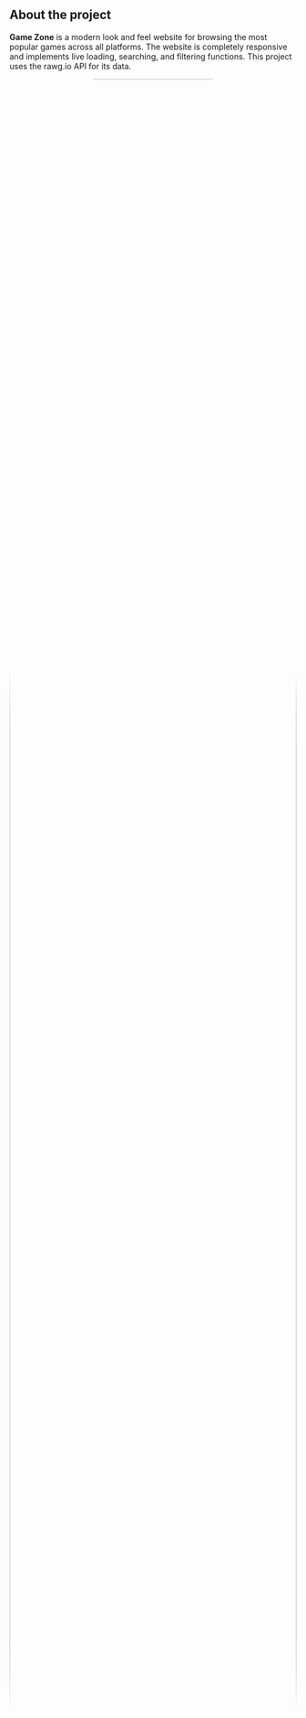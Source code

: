 <h2>About the project</h2>

<p><b>Game Zone</b> is a modern look and feel website for browsing the most popular games across all platforms. The website is completely responsive and implements live loading, searching, and filtering functions. This project uses the rawg.io API for its data.<br/>
</p>
<div  align='center'><img style="width:100%;border-radius: 30%" src='https://github.com/RuneMyrskog/GameZone/assets/48970872/c6f30f17-1c64-44a5-ac3c-2194cb661b4e'/></div>
<br/>
👉 Live Demo: <a href='https://the-game-zone.app/'>Game Zone</a>

<h3>Built with:</h3>

» React 18 <br>
» ChakraUI <br>
» rawg.io API <br>
» Typescript <br>

<br>
